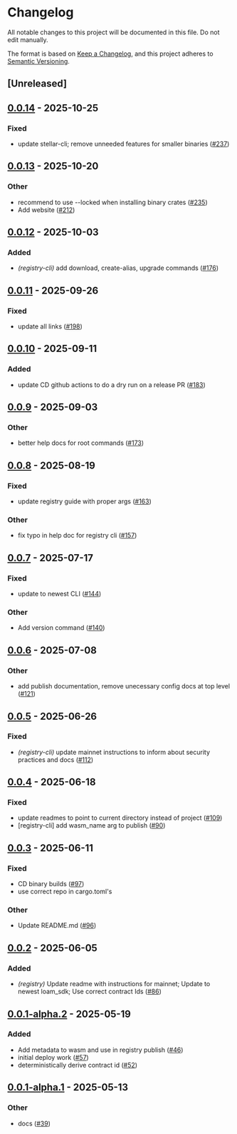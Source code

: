 # Changelog

All notable changes to this project will be documented in this file. Do not edit manually.

The format is based on [Keep a Changelog](https://keepachangelog.com/en/1.0.0/),
and this project adheres to [Semantic Versioning](https://semver.org/spec/v2.0.0.html).

## [Unreleased]

## [0.0.14](https://github.com/theahaco/scaffold-stellar/compare/stellar-registry-cli-v0.0.13...stellar-registry-cli-v0.0.14) - 2025-10-25

### Fixed

- update stellar-cli; remove unneeded features for smaller binaries ([#237](https://github.com/theahaco/scaffold-stellar/pull/237))

## [0.0.13](https://github.com/theahaco/scaffold-stellar/compare/stellar-registry-cli-v0.0.12...stellar-registry-cli-v0.0.13) - 2025-10-20

### Other

- recommend to use --locked when installing binary crates ([#235](https://github.com/theahaco/scaffold-stellar/pull/235))
- Add website ([#212](https://github.com/theahaco/scaffold-stellar/pull/212))

## [0.0.12](https://github.com/theahaco/scaffold-stellar/compare/stellar-registry-cli-v0.0.11...stellar-registry-cli-v0.0.12) - 2025-10-03

### Added

- *(registry-cli)* add download, create-alias, upgrade commands ([#176](https://github.com/theahaco/scaffold-stellar/pull/176))

## [0.0.11](https://github.com/theahaco/scaffold-stellar/compare/stellar-registry-cli-v0.0.10...stellar-registry-cli-v0.0.11) - 2025-09-26

### Fixed

- update all links ([#198](https://github.com/theahaco/scaffold-stellar/pull/198))

## [0.0.10](https://github.com/theahaco/scaffold-stellar/compare/stellar-registry-cli-v0.0.9...stellar-registry-cli-v0.0.10) - 2025-09-11

### Added

- update CD github actions to do a dry run on a release PR ([#183](https://github.com/theahaco/scaffold-stellar/pull/183))

## [0.0.9](https://github.com/theahaco/scaffold-stellar/compare/stellar-registry-cli-v0.0.8...stellar-registry-cli-v0.0.9) - 2025-09-03

### Other

- better help docs for root commands ([#173](https://github.com/theahaco/scaffold-stellar/pull/173))

## [0.0.8](https://github.com/theahaco/scaffold-stellar/compare/stellar-registry-cli-v0.0.7...stellar-registry-cli-v0.0.8) - 2025-08-19

### Fixed

- update registry guide with proper args ([#163](https://github.com/theahaco/scaffold-stellar/pull/163))

### Other

- fix typo in help doc for registry cli ([#157](https://github.com/theahaco/scaffold-stellar/pull/157))

## [0.0.7](https://github.com/theahaco/scaffold-stellar/compare/stellar-registry-cli-v0.0.6...stellar-registry-cli-v0.0.7) - 2025-07-17

### Fixed

- update to newest CLI ([#144](https://github.com/theahaco/scaffold-stellar/pull/144))

### Other

- Add version command ([#140](https://github.com/theahaco/scaffold-stellar/pull/140))

## [0.0.6](https://github.com/theahaco/scaffold-stellar/compare/stellar-registry-cli-v0.0.5...stellar-registry-cli-v0.0.6) - 2025-07-08

### Other

- add publish documentation, remove unecessary config docs at top level ([#121](https://github.com/theahaco/scaffold-stellar/pull/121))

## [0.0.5](https://github.com/theahaco/scaffold-stellar/compare/stellar-registry-cli-v0.0.4...stellar-registry-cli-v0.0.5) - 2025-06-26

### Fixed

- *(registry-cli)* update mainnet instructions to inform about security practices and docs ([#112](https://github.com/theahaco/scaffold-stellar/pull/112))

## [0.0.4](https://github.com/theahaco/scaffold-stellar/compare/stellar-registry-cli-v0.0.3...stellar-registry-cli-v0.0.4) - 2025-06-18

### Fixed

- update readmes to point to current directory instead of project ([#109](https://github.com/theahaco/scaffold-stellar/pull/109))
- [registry-cli] add wasm_name arg to publish  ([#90](https://github.com/theahaco/scaffold-stellar/pull/90))

## [0.0.3](https://github.com/theahaco/scaffold-stellar/compare/stellar-registry-cli-v0.0.2...stellar-registry-cli-v0.0.3) - 2025-06-11

### Fixed

- CD binary builds  ([#97](https://github.com/theahaco/scaffold-stellar/pull/97))
- use correct repo in cargo.toml's

### Other

- Update README.md ([#96](https://github.com/theahaco/scaffold-stellar/pull/96))

## [0.0.2](https://github.com/theahaco/scaffold-stellar/compare/stellar-registry-cli-v0.0.1...stellar-registry-cli-v0.0.2) - 2025-06-05

### Added

- *(registry)* Update readme with instructions for mainnet; Update to newest loam_sdk; Use correct contract Ids ([#86](https://github.com/theahaco/scaffold-stellar/pull/86))

## [0.0.1-alpha.2](https://github.com/theahaco/scaffold-stellar/compare/stellar-registry-cli-v0.0.1-alpha.1...stellar-registry-cli-v0.0.1-alpha.2) - 2025-05-19

### Added

- Add metadata to wasm and use in registry publish ([#46](https://github.com/theahaco/scaffold-stellar/pull/46))
- initial deploy work ([#57](https://github.com/theahaco/scaffold-stellar/pull/57))
- deterministically derive contract id ([#52](https://github.com/theahaco/scaffold-stellar/pull/52))

## [0.0.1-alpha.1](https://github.com/theahaco/scaffold-stellar/compare/stellar-registry-cli-v0.0.1-alpha...stellar-registry-cli-v0.0.1-alpha.1) - 2025-05-13

### Other

- docs ([#39](https://github.com/theahaco/scaffold-stellar/pull/39))
